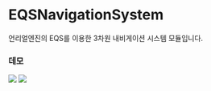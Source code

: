 # EQSNavigationSystem

언리얼엔진의 EQS를 이용한 3차원 내비게이션 시스템 모듈입니다.

### 데모
<img src="https://github.com/ludensor/EQSNavigationSystem/assets/76856672/a14a7a82-3d5c-42b1-b08a-56afd9e69756.png"/>
<img src="https://github.com/ludensor/EQSNavigationSystem/assets/76856672/c9c0feb5-d948-464e-9e97-42f612014841.png"/>
